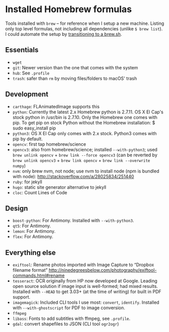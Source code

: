 # Installed Homebrew formulas
Tools installed with `brew` – for reference when I setup a new machine. Listing only top level formulas, not including all dependencies (unlike `$ brew list`). I could automate the setup by [transitioning to a brew.sh](https://github.com/mathiasbynens/dotfiles/blob/master/brew.sh).

## Essentials
- `wget`
- `git`: Newer version than the one that comes with the system
- `hub`: See `.profile`
- `trash`: safer than `rm` by moving files/folders to macOS' trash

## Development
- `carthage`: FLAnimatedImage supports this
- `python`: Currently the latest 2.x Homebrew python is 2.7.11. OS X El Cap's stock python in /usr/bin is 2.7.10. Only the Homebrew one comes with pip. To get pip on stock Python without the Homebrew installation: $ sudo easy_install pip
- `python3`: OS X El Cap only comes with 2.x stock. Python3 comes with pip by default.
- `opencv`: first tap homebrew/science
- `opencv3`: also from homebrew/science; installed `--with-python3`; used `brew unlink opencv` + `brew link --force opencv3` (can be reverted by `brew unlink opencv3` + `brew link opencv` + `brew link --overwrite numpy`)
- `nvm`: only brew nvm, not node; use nvm to install node (npm is bundled with node): http://stackoverflow.com/a/28025834/251440
- `ruby`: for jekyll
- `hugo`: static site generator alternative to jekyll
- `cloc`: Count Lines of Code

## Design
- `boost-python`: For Antimony. Installed with `--with-python3`.
- `qt5`: For Antimony.
- `lemon`: For Antimony.
- `flex`: For Antimony.

## Everything else
- `exiftool`: Rename photos imported with Image Capture to “Dropbox filename format” http://ninedegreesbelow.com/photography/exiftool-commands.html#rename
- `tesseract`: OCR originally from HP now developed at Google. Leading open source solution if image input is well-formed; had mixed results. Installed with `--HEAD` to get 3.03+ (at the time of writing) for built in PDF support.
- `imagemagick`: Included CLI tools I use most: `convert`, `identify`. Installed with `--with-ghostscript` for PDF to image conversion.
- `ffmpeg`
- `libass`: Fonts to add subtitles with ffmpeg, see `.profile`.
- `gdal`: convert shapefiles to JSON (CLI tool `ogr2ogr`)
